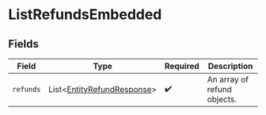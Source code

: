 # ListRefundsEmbedded


## Fields

| Field                                                                          | Type                                                                           | Required                                                                       | Description                                                                    |
| ------------------------------------------------------------------------------ | ------------------------------------------------------------------------------ | ------------------------------------------------------------------------------ | ------------------------------------------------------------------------------ |
| `refunds`                                                                      | List\<[EntityRefundResponse](../../models/components/EntityRefundResponse.md)> | :heavy_check_mark:                                                             | An array of refund objects.                                                    |